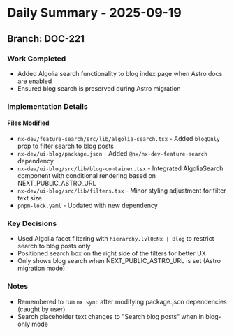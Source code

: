 # Daily Summary - 2025-09-19

## Branch: DOC-221

### Work Completed
- Added Algolia search functionality to blog index page when Astro docs are enabled
- Ensured blog search is preserved during Astro migration

### Implementation Details

#### Files Modified
- `nx-dev/feature-search/src/lib/algolia-search.tsx` - Added `blogOnly` prop to filter search to blog posts
- `nx-dev/ui-blog/package.json` - Added `@nx/nx-dev-feature-search` dependency
- `nx-dev/ui-blog/src/lib/blog-container.tsx` - Integrated AlgoliaSearch component with conditional rendering based on NEXT_PUBLIC_ASTRO_URL
- `nx-dev/ui-blog/src/lib/filters.tsx` - Minor styling adjustment for filter text size
- `pnpm-lock.yaml` - Updated with new dependency

### Key Decisions
- Used Algolia facet filtering with `hierarchy.lvl0:Nx | Blog` to restrict search to blog posts only
- Positioned search box on the right side of the filters for better UX
- Only shows blog search when NEXT_PUBLIC_ASTRO_URL is set (Astro migration mode)

### Notes
- Remembered to run `nx sync` after modifying package.json dependencies (caught by user)
- Search placeholder text changes to "Search blog posts" when in blog-only mode